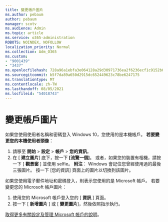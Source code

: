 ```yaml
---
title: 變更帳戶圖片
ms.author: pebaum
author: pebaum
manager: scotv
ms.audience: Admin
ms.topic: article
ms.service: o365-administration
ROBOTS: NOINDEX, NOFOLLOW
localization_priority: Normal
ms.collection: Adm_O365
ms.custom:
- "9001439"
- "3437"
ms.openlocfilehash: 728a96a1ebfa3e064128a29d30971736ea2f6236ecf1c9152b0a542efdc032e2
ms.sourcegitcommit: b5f7da89a650d2915dc652449623c78be6247175
ms.translationtype: MT
ms.contentlocale: zh-TW
ms.lasthandoff: 08/05/2021
ms.locfileid: "54018743"
---
```

# <a name="change-account-picture"></a>變更帳戶圖片

如果您使用使用者名稱和密碼登入 Windows 10，您使用的是本機帳戶。 **若要變更您的本機使用者頭像**：

1. 請移至 **開始**  >  **設定**  >  **帳戶**  >  **您的資訊**。
2. 在 [ **建立圖片**] 底下，按一下 **[流覽一個]**。 或者，如果您的裝置有相機，請按一下 [ **觀景窗** ] 並使用 selfie。 
    **附注**： Windows 會記住您曾經使用過的最後三張圖片。 按一下 [您的資訊] 頁面上的圖片以切換到該圖片。

如果您使用電子郵件地址和密碼登入，則表示您使用的是 Microsoft 帳戶。 若要變更您的 Microsoft 帳戶圖片：

1. 使用您的 Microsoft 帳戶登入您的 [ **資訊** ] 頁面。
2. 按一下 [ **新增圖片** ] 或 [ **變更圖片**]，然後依照指示執行。

[取得更多有關設定及管理 Microsoft 帳戶的說明](https://support.microsoft.com/products/microsoft-account?category=manage-account)。
